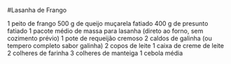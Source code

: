 #Lasanha de Frango


1 peito de frango
500 g de queijo muçarela fatiado
400 g de presunto fatiado
1 pacote médio de massa para lasanha (direto ao forno, sem cozimento prévio)
1 pote de requeijão cremoso
2 caldos de galinha (ou tempero completo sabor galinha)
2 copos de leite
1 caixa de creme de leite
2 colheres de farinha
3 colheres de manteiga
1 cebola média